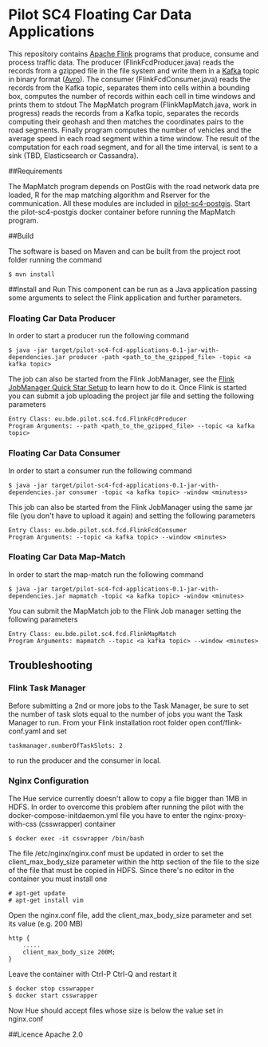 Pilot SC4 Floating Car Data Applications
===============================================
This repository contains [Apache Flink](http://flink.apache.org/) programs that produce, consume and process traffic data.
The producer (FlinkFcdProducer.java) reads the records from a gzipped file in the file system and write them in a [Kafka](http://kafka.apache.org/)
topic in binary format ([Avro](http://avro.apache.org/)).
The consumer (FlinkFcdConsumer.java) reads the records from the Kafka topic, separates them into cells within a bounding box, 
computes the number of records within each cell in time windows and prints them to stdout
The MapMatch program (FlinkMapMatch.java, work in progress) reads the records from a Kafka topic, separates the records 
computing their geohash and then matches the coordinates pairs to the road segments. Finally program computes the number 
of vehicles and the average speed in each road segment within a time window. The result of the computation for each road segment, 
and for all the time interval, is sent to a sink (TBD, Elasticsearch or Cassandra).

##Requirements

The MapMatch program depends on PostGis with the road network data pre loaded, R for the map matching algorithm and Rserver for the 
communication. All these modules are included in [pilot-sc4-postgis](https://github.com/big-data-europe/pilot-sc4-postgis). Start
the pilot-sc4-postgis docker container before running the MapMatch program.

##Build

The software is based on Maven and can be built from the project root folder running the command

    $ mvn install  

##Install and Run
This component can be run as a Java application passing some arguments to select the Flink application and further parameters.

### Floating Car Data Producer 
In order to start a producer run the following command

    $ java -jar target/pilot-sc4-fcd-applications-0.1-jar-with-dependencies.jar producer -path <path_to_the_gzipped_file> -topic <a kafka topic>

The job can also be started from the Flink JobManager, see the [Flink JobManager Quick Star Setup](https://ci.apache.org/projects/flink/flink-docs-release-1.2/quickstart/setup_quickstart.html#start-a-local-flink-cluster) 
to learn how to do it. Once Flink is started you can submit a job uploading the project jar file and setting the following parameters

    Entry Class: eu.bde.pilot.sc4.fcd.FlinkFcdProducer
    Program Arguments: --path <path_to_the_gzipped_file> --topic <a kafka topic>

    
### Floating Car Data Consumer
In order to start a consumer run the following command

    $ java -jar target/pilot-sc4-fcd-applications-0.1-jar-with-dependencies.jar consumer -topic <a kafka topic> -window <minutess>

This job can also be started from the Flink JobManager using the same jar file (you don't have to upload it again) and setting the 
following parameters  

    Entry Class: eu.bde.pilot.sc4.fcd.FlinkFcdConsumer
    Program Arguments: --topic <a kafka topic> --window <minutes>
    
### Floating Car Data Map-Match
In order to start the map-match run the following command

    $ java -jar target/pilot-sc4-fcd-applications-0.1-jar-with-dependencies.jar mapmatch -topic <a kafka topic> -window <minutes>

You can submit the MapMatch job to the Flink Job manager setting the following parameters  

    Entry Class: eu.bde.pilot.sc4.fcd.FlinkMapMatch
    Program Arguments: mapmatch --topic <a kafka topic> --window <minutes>

## Troubleshooting
### Flink Task Manager
Before submitting a 2nd or more jobs to the Task Manager, be sure to set the number of task slots equal to the number of jobs you want 
the Task Manager to run. From your Flink installation root folder open conf/flink-conf.yaml and set 

    taskmanager.numberOfTaskSlots: 2
    
to run the producer and the consumer in local.
### Nginx Configuration
The Hue service currently doesn't allow to copy a file bigger than 1MB in HDFS. In order to overcome this problem after running the pilot with the docker-compose-initdaemon.yml file you have to enter the nginx-proxy-with-css (csswrapper) container 

    $ docker exec -it csswrapper /bin/bash
    
The file /etc/nginx/nginx.conf must be updated in order to set the client_max_body_size parameter within the http section of the file to the size of the file that must be copied in HDFS. Since there's no editor in the container you must install one

    # apt-get update
    # apt-get install vim
    
Open the nginx.conf file, add the client_max_body_size parameter and set its value (e.g. 200 MB)

    http {
        .....
        client_max_body_size 200M;
    }
 
Leave the container with Ctrl-P Ctrl-Q and restart it

    $ docker stop csswrapper
    $ docker start csswrapper
    
Now Hue should accept files whose size is below the value set in nginx.conf  

##Licence
Apache 2.0
